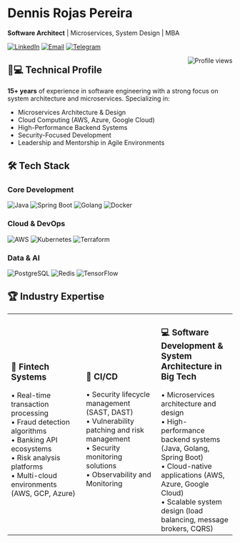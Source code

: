 # Dennis Rojas Pereira  
**Software Architect** | Microservices, System Design | MBA  

[![LinkedIn](https://img.shields.io/badge/-Connect%20on%20LinkedIn-blue?style=for-the-badge&logo=linkedin)](https://www.linkedin.com/in/dennis-rojas-5503b138)
[![Email](https://img.shields.io/badge/-Reach%20via%20Email-red?style=for-the-badge&logo=gmail)](mailto:dennisrojaspereira@gmail.com)
[![Telegram](https://img.shields.io/badge/-Message%20on%20Telegram-blue?style=for-the-badge&logo=telegram)](https://t.me/dennisrojaspereira)

<img align="right" src="https://komarev.com/ghpvc/?username=dennisrojaspereira&color=blueviolet" alt="Profile views">

## 👨💻 Technical Profile

**15+ years** of experience in software engineering with a strong focus on system architecture and microservices. Specializing in:

- Microservices Architecture & Design
- Cloud Computing (AWS, Azure, Google Cloud)
- High-Performance Backend Systems
- Security-Focused Development
- Leadership and Mentorship in Agile Environments

## 🛠 Tech Stack

### **Core Development**
![Java](https://img.shields.io/badge/-Java-007396?logo=java&logoColor=white)
![Spring Boot](https://img.shields.io/badge/-Spring%20Boot-6DB33F?logo=spring&logoColor=white)
![Golang](https://img.shields.io/badge/-Go-00ADD8?logo=go&logoColor=white)
![Docker](https://img.shields.io/badge/-Docker-2496ED?logo=docker&logoColor=white)

### **Cloud & DevOps**
![AWS](https://img.shields.io/badge/-AWS-232F3E?logo=amazonaws&logoColor=white)
![Kubernetes](https://img.shields.io/badge/-Kubernetes-326CE5?logo=kubernetes&logoColor=white)
![Terraform](https://img.shields.io/badge/-Terraform-7B42BC?logo=terraform&logoColor=white)

### **Data & AI**
![PostgreSQL](https://img.shields.io/badge/-PostgreSQL-4169E1?logo=postgresql&logoColor=white)
![Redis](https://img.shields.io/badge/-Redis-DC382D?logo=redis&logoColor=white)
![TensorFlow](https://img.shields.io/badge/-TensorFlow-FF6F00?logo=tensorflow&logoColor=white)

## 🏆 Industry Expertise

<table>
  <tr>
       <td width="33%">
      <h3>🏦 Fintech Systems</h3>
      • Real-time transaction processing<br>
      • Fraud detection algorithms<br>
      • Banking API ecosystems<br>
      • Risk analysis platforms<br>
      • Multi-cloud environments (AWS, GCP, Azure)
    </td>
    <td width="33%">
      <h3>🔐 CI/CD </h3>
      • Security lifecycle management (SAST, DAST)<br>
      • Vulnerability patching and risk management<br>
      • Security monitoring solutions<br>
      • Observability and Monitoring
    </td>
    <td width="33%">
      <h3>💻 Software Development & System Architecture in Big Tech</h3>
      • Microservices architecture and design<br>
      • High-performance backend systems (Java, Golang, Spring Boot)<br>
      • Cloud-native applications (AWS, Azure, Google Cloud)<br>
      • Scalable system design (load balancing, message brokers, CQRS)
    </td>
  </tr>
</table>

